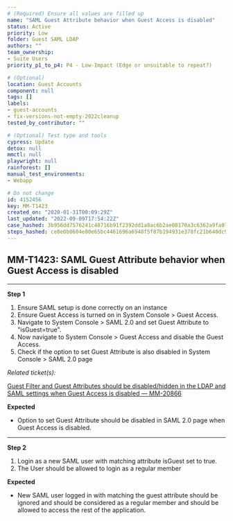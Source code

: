 ```yaml
---
# (Required) Ensure all values are filled up
name: "SAML Guest Attribute behavior when Guest Access is disabled"
status: Active
priority: Low
folder: Guest SAML LDAP
authors: ""
team_ownership: 
- Suite Users
priority_p1_to_p4: P4 - Low-Impact (Edge or unsuitable to repeat?)

# (Optional)
location: Guest Accounts
component: null
tags: []
labels: 
- guest-accounts
- fix-versions-not-empty-2022cleanup
tested_by_contributor: ""

# (Optional) Test type and tools
cypress: Update
detox: null
mmctl: null
playwright: null
rainforest: []
manual_test_environments: 
- Webapp

# Do not change
id: 4152456
key: MM-T1423
created_on: "2020-01-31T00:09:29Z"
last_updated: "2022-09-09T17:54:22Z"
case_hashed: 3b956dd7576241c48716b91f2392dd1a8ac6b2ae08170a3c6362a9fa0735b7e69c2e0a55294c5203a443c4de3dfed31e
steps_hashed: ce8e0b0604e80e65bc4461696a6948f5f87b194931e378fc21b640dc98079c8ac82c12f3373a39c49ab98030d26b1ab2
---
```


<!-- (Auto-generated) Based on frontmatter's "key" and "name" -->

## MM-T1423: SAML Guest Attribute behavior when Guest Access is disabled

---

**Step 1**

1. Ensure SAML setup is done correctly on an instance
2. Ensure Guest Access is turned on in System Console > Guest Access.
3. Navigate to System Console > SAML 2.0 and set Guest Attribute to "isGuest=true".
4. Now navigate to System Console > Guest Access and disable the Guest Access.
5. Check if the option to set Guest Attribute is also disabled in System Console > SAML 2.0 page

_Related ticket(s):_

[Guest Filter and Guest Attributes should be disabled/hidden in the LDAP and SAML settings when Guest Access is disabled — MM-20866](https://mattermost.atlassian.net/browse/MM-20866)

**Expected**

- Option to set Guest Attribute should be disabled in SAML 2.0 page when Guest Access is disabled.

---

**Step 2**

1. Login as a new SAML user with matching attribute isGuest set to true.
2. The User should be allowed to login as a regular member

**Expected**

- New SAML user logged in with matching the guest attribute should be ignored and should be considered as a regular member and should be allowed to access the rest of the application.
